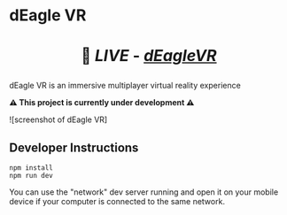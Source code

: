 # dEagle VR

# <p align='center'> 🔗 _LIVE_ - [_**dEagleVR**_](https://deaglegame.herokuapp.com/)</p>

dEagle VR is an immersive multiplayer virtual reality experience

**⚠️ This project is currently under development ⚠️**

![screenshot of dEagle VR]

## Developer Instructions

```
npm install
npm run dev
```

You can use the "network" dev server running and open it on your mobile device if your computer is connected to the same network.

